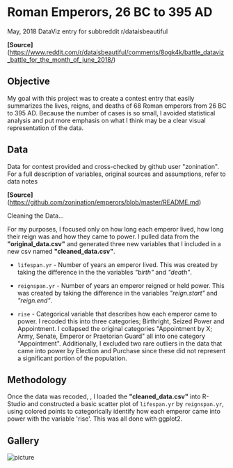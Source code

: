 Roman Emperors, 26 BC to 395 AD
===
May, 2018 DataViz entry for subbreddit r/dataisbeautiful

**[Source]**(https://www.reddit.com/r/dataisbeautiful/comments/8ogk4k/battle_dataviz_battle_for_the_month_of_june_2018/)

Objective
---
My goal with this project was to create a contest entry that easily summarizes the lives, reigns, and deaths of 68 Roman emperors from 26 BC to 395 AD.  Because the number of cases is so small, I avoided statistical analysis and put more emphasis on what I think may be a clear visual representation of the data.

Data 
---
Data for contest provided and cross-checked by github user "zonination".
For a full description of variables, original sources and assumptions, refer to data notes

**[Source]**(https://github.com/zonination/emperors/blob/master/README.md)

Cleaning the Data...

For my purposes, I focused only on how long each emperor lived, how long their reign was and how they came to power.  I pulled data from the **"original_data.csv"** and generated three new variables that I  included  in a new csv named **"cleaned_data.csv"**.

* `lifespan.yr` - Number of years an emperor lived. This was created by taking the difference in the the variables *"birth"* and *"death"*.


* `reignspan.yr` - Number of years an emperor reigned or held power.  This was created by taking the difference in the variables *"reign.start"* and *"reign.end"*.

* `rise` - Categorical variable that describes how each emperor came to power. I recoded this into three categories; Birthright, Seized Power and Appointment. I collapsed the original categories "Appointment by X; Army, Senate, Emperor or Praetorian Guard" all into one category "Appointment". Additionally, I excluded two rare outliers in the data that came into power by Election and Purchase since these did not represent a significant portion of the population.


Methodology
---
Once the data was recoded, , I loaded the **"cleaned_data.csv"** into R-Studio and constructed a basic scatter plot of `lifespan.yr` by `reignspan.yr`, using colored points to categorically identify how each emperor came into power with the variable 'rise'. This was all done with ggplot2.

Gallery
---
![picture](https://github.com/kyodahl/romanemperors/blob/master/scatterplot.png)

